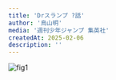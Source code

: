 ```yaml
---
title: 'Drスランプ ?話'
author: '鳥山明'
media: '週刊少年ジャンプ 集英社'
createdAt: 2025-02-06
description: ''
---
```


![fig1](https://i.gyazo.com/a34d5afb5f5f0b781cdcab6eb252ed6b.jpg)  
